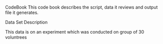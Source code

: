 CodeBook
This code book describes the script, data it reviews and output file it generates.

Data Set Description

This data is on an experiment which was conducted on group of 30 voluntrees
